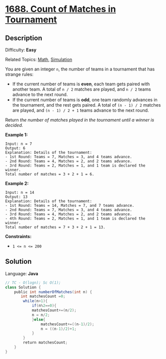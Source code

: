 # [1688\. Count of Matches in Tournament](https://leetcode.com/problems/count-of-matches-in-tournament/)

## Description

Difficulty: **Easy**  

Related Topics: [Math](https://leetcode.com/tag/math/), [Simulation](https://leetcode.com/tag/simulation/)


You are given an integer `n`, the number of teams in a tournament that has strange rules:

*   If the current number of teams is **even**, each team gets paired with another team. A total of `n / 2` matches are played, and `n / 2` teams advance to the next round.
*   If the current number of teams is **odd**, one team randomly advances in the tournament, and the rest gets paired. A total of `(n - 1) / 2` matches are played, and `(n - 1) / 2 + 1` teams advance to the next round.

Return _the number of matches played in the tournament until a winner is decided._

**Example 1:**

```
Input: n = 7
Output: 6
Explanation: Details of the tournament: 
- 1st Round: Teams = 7, Matches = 3, and 4 teams advance.
- 2nd Round: Teams = 4, Matches = 2, and 2 teams advance.
- 3rd Round: Teams = 2, Matches = 1, and 1 team is declared the winner.
Total number of matches = 3 + 2 + 1 = 6.
```

**Example 2:**

```
Input: n = 14
Output: 13
Explanation: Details of the tournament:
- 1st Round: Teams = 14, Matches = 7, and 7 teams advance.
- 2nd Round: Teams = 7, Matches = 3, and 4 teams advance.
- 3rd Round: Teams = 4, Matches = 2, and 2 teams advance.
- 4th Round: Teams = 2, Matches = 1, and 1 team is declared the winner.
Total number of matches = 7 + 3 + 2 + 1 = 13.
```

**Constraints:**

*   `1 <= n <= 200`


## Solution

Language: **Java**

```java
// TC - O(logn); Sc O(1);
class Solution {
    public int numberOfMatches(int n) {
       int matchesCount =0;
        while(n>1){
            if(n%2==0){
            matchesCount+=(n/2);
            n = n/2;
            }else{
                matchesCount+=((n-1)/2);
                n = ((n-1)/2)+1;
            }
        }
        return matchesCount;
    }
}
```